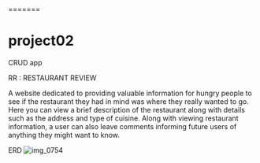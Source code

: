 =======
# project02
CRUD app

RR : RESTAURANT REVIEW

A website dedicated to providing valuable information for hungry people to see if the restaurant they had in mind was where they really wanted to go. Here you can view a brief description of the restaurant along with details such as the address and type of cuisine. Along with viewing restaurant information, a user can also leave comments informing future users of anything they might want to know.

ERD
![img_0754](https://cloud.githubusercontent.com/assets/17151377/14407241/80537082-fe76-11e5-82ce-8274dd804d20.JPG)





